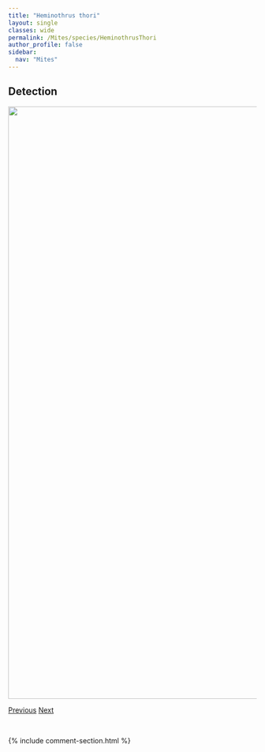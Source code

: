 ```yaml
---
title: "Heminothrus thori"
layout: single
classes: wide
permalink: /Mites/species/HeminothrusThori
author_profile: false
sidebar:
  nav: "Mites"
---
```


<h2>Detection</h2>

<a href="https://drive.google.com/uc?export=view&id=1oYwtA4SsTH15BI7tsoFbCK0ZxPzb0N7F">
<img src="https://drive.google.com/uc?export=view&id=1oYwtA4SsTH15BI7tsoFbCK0ZxPzb0N7F" height = "1200" width = "800">
</a>


<a href="/DevelopmentWebsite/Mites/species/HeminothrusTargionii" class="pagination--pager" title="Heminothrus targionii">Previous</a> <a href="/DevelopmentWebsite/Mites/species/HeminothrusYamasakii" class="pagination--pager" title="Heminothrus yamasakii">Next</a>

<p>&nbsp;</p>

{% include comment-section.html %}
